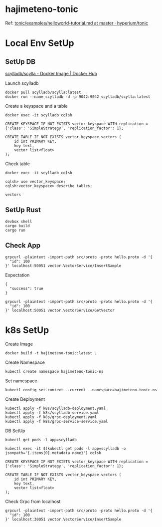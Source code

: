 # hajimeteno-tonic

Ref: [tonic/examples/helloworld-tutorial.md at master · hyperium/tonic](https://github.com/hyperium/tonic/blob/master/examples/helloworld-tutorial.md)

# Local Env SetUp


## SetUp DB

[scylladb/scylla - Docker Image | Docker Hub](https://hub.docker.com/r/scylladb/scylla/)

Launch scylladb

```shell
docker pull scylladb/scylla:latest
docker run --name scylladb -d -p 9042:9042 scylladb/scylla:latest
```

Create a keyspace and a table

```shell
docker exec -it scylladb cqlsh
```

```shell
CREATE KEYSPACE IF NOT EXISTS vector_keyspace WITH replication = {'class': 'SimpleStrategy', 'replication_factor': 1};

CREATE TABLE IF NOT EXISTS vector_keyspace.vectors (
    id int PRIMARY KEY,
    key text,
    vector list<float>
);
```

Check table

```shell
docker exec -it scylladb cqlsh
```
```shell
cqlsh> use vector_keyspace;
cqlsh:vector_keyspace> describe tables;

vectors

```

## SetUp Rust

```shell
devbox shell
cargo build
cargo run
```

## Check App

```shell
grpcurl -plaintext -import-path src/proto -proto hello.proto -d '{
  "id": 100
}' localhost:50051 vector.VectorService/InsertSample
```
Expectation
```shell
{
  "success": true
}
```

```shell
grpcurl -plaintext -import-path src/proto -proto hello.proto -d '{
  "id": 100
}' localhost:50051 vector.VectorService/GetVector
```

# k8s SetUp

Create Image

```shell
docker build -t hajimeteno-tonic:latest .
```

Create Namespace
```shell
kubectl create namespace hajimeteno-tonic-ns
```

Set namespace
```shell
kubectl config set-context --current --namespace=hajimeteno-tonic-ns
```


Create Deployment
```shell
kubectl apply -f k8s/scylladb-deployment.yaml
kubectl apply -f k8s/scylladb-service.yaml
kubectl apply -f k8s/grpc-deployment.yaml
kubectl apply -f k8s/grpc-service-service.yaml
```

DB SetUp

```shell
kubectl get pods -l app=scylladb
```

```shell
kubectl exec -it $(kubectl get pods -l app=scylladb -o jsonpath='{.items[0].metadata.name}') cqlsh
```

```shell
CREATE KEYSPACE IF NOT EXISTS vector_keyspace WITH replication = {'class': 'SimpleStrategy', 'replication_factor': 1};

CREATE TABLE IF NOT EXISTS vector_keyspace.vectors (
    id int PRIMARY KEY,
    key text,
    vector list<float>
);

```

Check Grpc from localhost

```
grpcurl -plaintext -import-path src/proto -proto hello.proto -d '{
  "id": 100
}' localhost:30051 vector.VectorService/InsertSample
```

